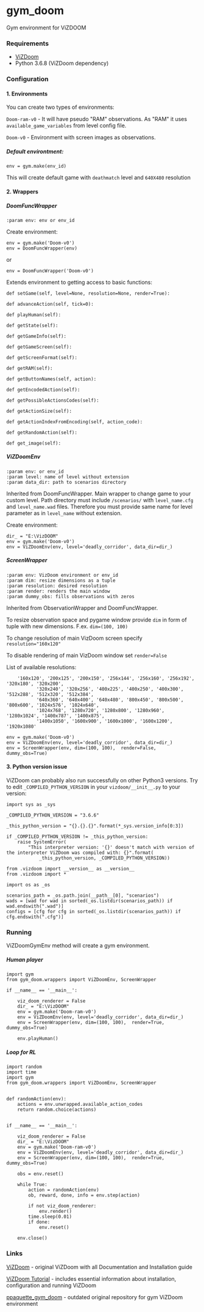 # gym_doom
Gym environment for ViZDOOM

### Requirements
 - [ViZDoom](https://github.com/mwydmuch/ViZDoom)
 - Python 3.6.8 (ViZDoom dependency)

### Configuration
#### 1. Environments 
You can create two types of environments:

`Doom-ram-v0` - It will have pseudo "RAM" observations. As "RAM" it uses `available_game_variables` from level config file.

`Doom-v0` - Environment with screen images as observations.

##### Default environtment:
```
env = gym.make(env_id)
```

This will create default game with `deathmatch` level and `640X480` resolution
#### 2. Wrappers
##### DoomFuncWrapper
`:param env: env or env_id`

Create environment:
```from gym_doom.doom_env import DoomFuncWrapper
env = gym.make('Doom-v0')
env = DoomFuncWrapper(env)
```
or
```
env = DoomFuncWrapper('Doom-v0')
```

Extends environment to getting access to basic functions:

    def setGame(self, level=None, resolution=None, render=True):

    def advanceAction(self, tick=0):

    def playHuman(self):

    def getState(self):

    def getGameInfo(self):

    def getGameScreen(self):

    def getScreenFormat(self):

    def getRAM(self):

    def getButtonNames(self, action):

    def getEncodedAction(self):

    def getPossibleActionsCodes(self):

    def getActionSize(self):

    def getActionIndexFromEncoding(self, action_code):

    def getRandomAction(self):

    def get_image(self):

##### ViZDoomEnv
```
:param env: or env_id
:param level: name of level without extension
:param data_dir: path to scenarios directory
```
Inherited from DoomFuncWrapper. Main wrapper to change game to your custom level. Path directory must include `/scenarios/`
with `level_name.cfg` and `level_name.wad` files. Therefore you must provide same name for level
parameter as in `level_name` without extension.


Create environment:
```
dir_ = "E:\VizDOOM"
env = gym.make('Doom-v0')
env = ViZDoomEnv(env, level='deadly_corridor', data_dir=dir_)
```

##### ScreenWrapper
```
:param env: VizDoom environment or env_id
:param dim: resize dimensions as a tuple
:param resolution: desired resolution
:param render: renders the main window
:param dummy_obs: fills observations with zeros
```
Inherited from ObservationWrapper and DoomFuncWrapper. 

To resize observation space and pygame window provide `dim` in form of tuple with new dimensions. 
F.ex. `dim=(100, 100)`

To change resolution of main VizDoom screen specify `resolution="160x120"`

To disable rendering of main VizDoom window set `render=False`
 
 List of available resolutions:
 
        '160x120', '200x125', '200x150', '256x144', '256x160', '256x192', '320x180', '320x200',
               '320x240', '320x256', '400x225', '400x250', '400x300', '512x288', '512x320', '512x384',
               '640x360', '640x400', '640x480', '800x450', '800x500', '800x600', '1024x576', '1024x640',
               '1024x768', '1280x720', '1280x800', '1280x960', '1280x1024', '1400x787', '1400x875',
               '1400x1050', '1600x900', '1600x1000', '1600x1200', '1920x1080'

```
env = gym.make('Doom-v0')
env = ViZDoomEnv(env, level='deadly_corridor', data_dir=dir_)
env = ScreenWrapper(env, dim=(100, 100),  render=False, dummy_obs=True)
```

#### 3. Python version issue
ViZDoom can probably also run successfully on other Python3 versions. 
Try to edit `_COMPILED_PYTHON_VERSION` in your `vizdoom/__init__.py` to your version:

```
import sys as _sys

_COMPILED_PYTHON_VERSION = "3.6.6"

_this_python_version = "{}.{}.{}".format(*_sys.version_info[0:3])

if _COMPILED_PYTHON_VERSION != _this_python_version:
    raise SystemError(
        "This interpreter version: '{}' doesn't match with version of the interpreter ViZDoom was compiled with: {}".format(
            _this_python_version, _COMPILED_PYTHON_VERSION))

from .vizdoom import __version__ as __version__
from .vizdoom import *

import os as _os

scenarios_path = _os.path.join(__path__[0], "scenarios")
wads = [wad for wad in sorted(_os.listdir(scenarios_path)) if wad.endswith(".wad")]
configs = [cfg for cfg in sorted(_os.listdir(scenarios_path)) if cfg.endswith(".cfg")]
```


### Running 
ViZDoomGymEnv method will create a gym environment.

##### Human player

```
import gym
from gym_doom.wrappers import ViZDoomEnv, ScreenWrapper

if __name__ == '__main__':

    viz_doom_renderer = False
    dir_ = "E:\VizDOOM"
    env = gym.make('Doom-ram-v0')
    env = ViZDoomEnv(env, level='deadly_corridor', data_dir=dir_)
    env = ScreenWrapper(env, dim=(100, 100),  render=True, dummy_obs=True)

    env.playHuman()

```
##### Loop for RL
```
import random
import time
import gym
from gym_doom.wrappers import ViZDoomEnv, ScreenWrapper


def randomAction(env):
    actions = env.unwrapped.available_action_codes
    return random.choice(actions)


if __name__ == '__main__':

    viz_doom_renderer = False
    dir_ = "E:\VizDOOM"
    env = gym.make('Doom-ram-v0')
    env = ViZDoomEnv(env, level='deadly_corridor', data_dir=dir_)
    env = ScreenWrapper(env, dim=(100, 100),  render=True, dummy_obs=True)

    obs = env.reset()

    while True:
        action = randomAction(env)
        ob, reward, done, info = env.step(action)

        if not viz_doom_renderer:
            env.render()
        time.sleep(0.01)
        if done:
            env.reset()

    env.close()
```

 
### Links
[ViZDoom](https://github.com/mwydmuch/ViZDoom) - original ViZDoom with all Documentation and Installation guide

[ViZDoom Tutorial](http://vizdoom.cs.put.edu.pl/tutorial) - includes essential information about installation, configuration and running ViZDoom

[ppaquette_gym_doom](https://github.com/ppaquette/gym-doom) - outdated original repository for gym ViZDoom environment


